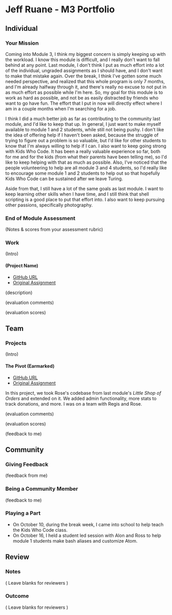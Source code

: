 # Jeff Ruane - M3 Portfolio

## Individual

### Your Mission

Coming into Module 3, I think my biggest concern is simply keeping up with the workload. I know this module is difficult, and I really don't want to fall behind at any point. Last module, I don't think I put as much effort into a lot of the individual, ungraded assignments as I should have, and I don't want to make that mistake again. Over the break, I think I've gotten some much needed perspective, and realized that this whole program is only 7 months, and I'm already halfway through it, and there's really no excuse to not put in as much effort as possible while I'm here. So, my goal for this module is to work as hard as possible, and not be as easily distracted by friends who want to go have fun. The effort that I put in now will directly effect where I am in a couple months when I'm searching for a job.

I think I did a much better job as far as contributing to the community last module, and I'd like to keep that up. In general, I just want to make myself available to module 1 and 2 students, while still not being pushy. I don't like the idea of offering help if I haven't been asked, because the struggle of trying to figure out a problem is so valuable, but I'd like for other students to know that I'm always willing to help if I can. I also want to keep going strong with Kids Who Code. It has been a really valuable experience so far, both for me and for the kids (from what their parents have been telling me), so I'd like to keep helping with that as much as possible. Also, I've noticed that the people volunteering to help are all module 3 and 4 students, so I'd really like to encourage some module 1 and 2 students to help out so that hopefully Kids Who Code can be sustained after we leave Turing.

Aside from that, I still have a lot of the same goals as last module. I want to keep learning other skills when I have time, and I still think that shell scripting is a good place to put that effort into. I also want to keep pursuing other passions, specifically photography.

### End of Module Assessment

(Notes & scores from your assessment rubric)

### Work

(Intro)

#### (Project Name)

* [GitHub URL]()
* [Original Assignment]()

(description)

(evaluation comments)

(evaluation scores)

## Team

### Projects

(Intro)

#### The Pivot (Earmarked)

* [GitHub URL](https://github.com/jbrr/the_pivot)
* [Original Assignment](https://github.com/turingschool/lesson_plans/blob/master/ruby_03-professional_rails_applications/the_pivot.md)

In this project, we took Rose's codebase from last module's *Little Shop of Orders* and extended on it. We added admin functionality, more stats to track donations, and more. I was on a team with Regis and Rose.

(evaluation comments)

(evaluation scores)

(feedback to me)

## Community

### Giving Feedback

(feedback from me)

### Being a Community Member

(feedback to me)

### Playing a Part

* On October 10, during the break week, I came into school to help teach the Kids Who Code class.
* On October 16, I held a student led session with Alon and Ross to help module 1 students make bash aliases and customize Atom.

## Review

### Notes

( Leave blanks for reviewers )

### Outcome

( Leave blanks for reviewers )
